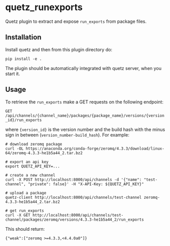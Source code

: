 # quetz_runexports

Quetz plugin to extract and expose `run_exports` from package files.

## Installation

Install quetz and then from this plugin directory do:

```
pip install -e .
```

The plugin should be automatically integrated with quetz server, when you start it.

## Usage

To retrieve the `run_exports` make a GET requests on the following endpoint:

`GET /api/channels/{channel_name}/packages/{package_name}/versions/{version_id}/run_exports`

where `{version_id}` is the version number and the build hash with the minus sign in between (`version_number-build_hash`). For example:

```
# download zeromq package
curl -OL https://anaconda.org/conda-forge/zeromq/4.3.3/download/linux-64/zeromq-4.3.3-he1b5a44_2.tar.bz2

# export an api key
export QUETZ_API_KEY=...

# create a new channel
curl -X POST http://localhost:8000/api/channels -d '{"name": "test-channel", "private": false}' -H "X-API-Key: ${QUETZ_API_KEY}"

# upload a package
quetz-client http://localhost:8000/api/channels/test-channel zeromq-4.3.3-he1b5a44_2.tar.bz2

# get run_exports
curl -X GET http://localhost:8000/api/channels/test-channel/packages/zeromq/versions/4.3.3-he1b5a44_2/run_exports
```

This should return:

```
{"weak":["zeromq >=4.3.3,<4.4.0a0"]}
```
